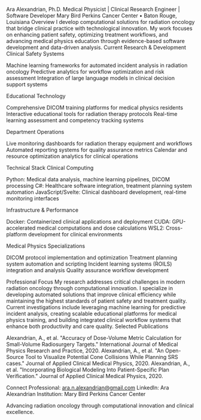Ara Alexandrian, Ph.D.
Medical Physicist | Clinical Research Engineer | Software Developer
Mary Bird Perkins Cancer Center • Baton Rouge, Louisiana
Overview
I develop computational solutions for radiation oncology that bridge clinical practice with technological innovation. My work focuses on enhancing patient safety, optimizing treatment workflows, and advancing medical physics education through evidence-based software development and data-driven analysis.
Current Research & Development
Clinical Safety Systems

Machine learning frameworks for automated incident analysis in radiation oncology
Predictive analytics for workflow optimization and risk assessment
Integration of large language models in clinical decision support systems

Educational Technology

Comprehensive DICOM training platforms for medical physics residents
Interactive educational tools for radiation therapy protocols
Real-time learning assessment and competency tracking systems

Department Operations

Live monitoring dashboards for radiation therapy equipment and workflows
Automated reporting systems for quality assurance metrics
Calendar and resource optimization analytics for clinical operations

Technical Stack
Clinical Computing

Python: Medical data analysis, machine learning pipelines, DICOM processing
C#: Healthcare software integration, treatment planning system automation
JavaScript/Svelte: Clinical dashboard development, real-time monitoring interfaces

Infrastructure & Performance

Docker: Containerized clinical applications and deployment
CUDA: GPU-accelerated medical computations and dose calculations
WSL2: Cross-platform development for clinical environments

Medical Physics Specializations

DICOM protocol implementation and optimization
Treatment planning system automation and scripting
Incident learning systems (ROILS) integration and analysis
Quality assurance workflow development

Professional Focus
My research addresses critical challenges in modern radiation oncology through computational innovation. I specialize in developing automated solutions that improve clinical efficiency while maintaining the highest standards of patient safety and treatment quality.
Current investigations include leveraging machine learning for predictive incident analysis, creating scalable educational platforms for medical physics training, and building integrated clinical workflow systems that enhance both productivity and care quality.
Selected Publications

Alexandrian, A., et al. "Accuracy of Dose-Volume Metric Calculation for Small-Volume Radiosurgery Targets." International Journal of Medical Physics Research and Practice, 2020.
Alexandrian, A., et al. "An Open-Source Tool to Visualize Potential Cone Collisions While Planning SRS cases." Journal of Applied Clinical Medical Physics, 2020.
Alexandrian, A., et al. "Incorporating Biological Modeling Into Patient-Specific Plan Verification." Journal of Applied Clinical Medical Physics, 2020.

Connect
Professional: ara.n.alexandrian@gmail.com
LinkedIn: Ara Alexandrian
Institution: Mary Bird Perkins Cancer Center

Advancing radiation oncology through computational innovation and clinical excellence.
